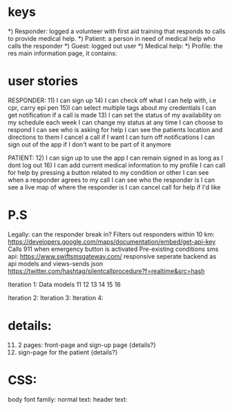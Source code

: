 keys
=====
*) Responder: logged a volunteer with first aid training that responds to calls to provide medical help.
*) Patient: a person in need of medical help who calls the responder
*) Guest: logged out user
*) Medical help:
*) Profile: the res main information page, it contains:  

user stories
============
RESPONDER:
11) I can sign up 
14) I can check off what I can help with, i.e cpr, carry epi pen 
15)I can select multiple tags about my credentials
I can get notification if a call is made
13) I can set the status of my availability on my schedule each week
I can change my status at any time
I can choose to respond
I can see who is asking for help
I can see the patients location and directions to them
I cancel a call if I want
I can turn off notifications
I can sign out of the app if I don't want to be part of it anymore


PATIENT:
12) I can sign up to use the app
I can remain signed in as long as I dont log out
16) I can add current medical information to my profile
I can call for help by pressing a button related to my condition or other
I can see when a responder agrees to my call
I can see who the responder is
I can see a live map of where the responder is
I can cancel call for help if I'd like

P.S
=====
Legally: can the responder break in?
Filters out responders within 10 km: https://developers.google.com/maps/documentation/embed/get-api-key
Calls 911 when emergency button is activated
Pre-existing conditions
sms api: https://www.swiftsmsgateway.com/
responsive
seperate backend as api
models and views-sends json
https://twitter.com/hashtag/silentcallprocedure?f=realtime&src=hash

Iteration 1:
Data models
11 12 13 14 15 16

Iteration 2:
Iteration 3:
Iteration 4:

details:
=========
11) 2 pages: front-page and sign-up page {details?} 
12) sign-page for the patient {details?} 

CSS:
====
body font family:
normal text:
header text:

